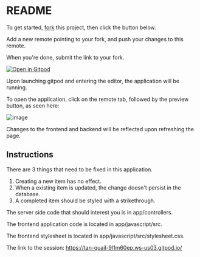 # README

To get started, [fork](https://docs.github.com/en/github/getting-started-with-github/fork-a-repo) this project, then click the button below.

Add a new remote pointing to your fork, and push your changes to this remote.

When you're done, submit the link to your fork.

[![Open in Gitpod](https://gitpod.io/button/open-in-gitpod.svg)](https://gitpod.io/#https://github.com/joshleblanc/todo-app-example)

Upon launching gitpod and entering the editor, the application will be running.

To open the application, click on the remote tab, followed by the preview button, as seen here:

![image](https://user-images.githubusercontent.com/1729810/114418985-6909b200-9b89-11eb-8577-6e5562345ab6.png)

Changes to the frontend and backend will be reflected upon refreshing the page.

## Instructions

There are 3 things that need to be fixed in this application.

1. Creating a new item has no effect.
2. When a existing item is updated, the change doesn't persist in the database.
3. A completed item should be styled with a strikethrough.

The server side code that should interest you is in app/controllers.

The frontend application code is located in app/javascript/src.

The frontend stylesheet is located in app/javascript/src/stylesheet.css.



The link to the session: https://tan-quail-9l1m60ep.ws-us03.gitpod.io/

